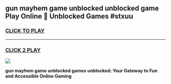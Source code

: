 
## gun mayhem game unblocked unblocked game Play Online 👋 Unblocked Games #stxuu
<h3>
<a href="https://premium.freeplayer.one?title=gun_mayhem_game_unblocked&ref=21F">CLICK TO PLAY</a></h3>
<hr>

<h3>
<a href="https://premium.freeplayer.one?title=gun_mayhem_game_unblocked&ref=21F">CLICK 2 PLAY</a>
  
</h3>

<a href="https://premium.freeplayer.one?title=gun_mayhem_game_unblocked&ref=21F/"><img src="https://clearcache.store/games.png"></a>


**gun mayhem game unblocked games unblocked: Your Gateway to Fun and Accessible Online Gaming**

